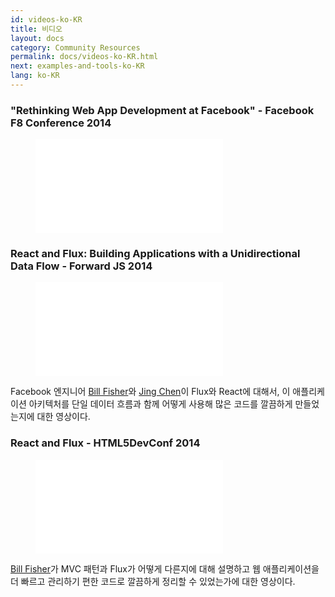 ```yaml
---
id: videos-ko-KR
title: 비디오
layout: docs
category: Community Resources
permalink: docs/videos-ko-KR.html
next: examples-and-tools-ko-KR
lang: ko-KR
---
```


### "Rethinking Web App Development at Facebook" - Facebook F8 Conference 2014

<figure class="video-container disassociated-with-next-sibling">
  <iframe src="//www.youtube.com/embed/nYkdrAPrdcw" frameborder="0" allowfullscreen></iframe>
</figure>

### React and Flux: Building Applications with a Unidirectional Data Flow - Forward JS 2014

<figure class="video-container">
  <iframe src="//www.youtube.com/embed/i__969noyAM" frameborder="0" allowfullscreen></iframe>
</figure>

Facebook 엔지니어 [Bill Fisher](http://twitter.com/fisherwebdev)와 [Jing Chen](http://twitter.com/jingc)이 Flux와 React에 대해서, 이 애플리케이션 아키텍처를 단일 데이터 흐름과 함께 어떻게 사용해 많은 코드를 깔끔하게 만들었는지에 대한 영상이다.

### React and Flux - HTML5DevConf 2014

<figure class="video-container">
  <iframe src="//www.youtube.com/embed/Bic_sFiaNDI" frameborder="0" allowfullscreen></iframe>
</figure>

[Bill Fisher](http://twitter.com/fisherwebdev)가 MVC 패턴과 Flux가 어떻게 다른지에 대해 설명하고 웹 애플리케이션을 더 빠르고 관리하기 편한 코드로 깔끔하게 정리할 수 있었는가에 대한 영상이다.
